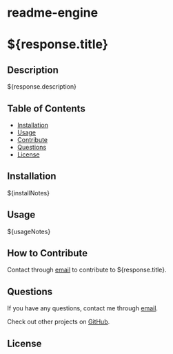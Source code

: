 # readme-engine

# ${response.title}
## Description
${response.description}

## Table of Contents
- [Installation](#installation)
- [Usage](#usage)
- [Contribute](#how-to-contribute)
- [Questions](#questions)
- [License](#license)

## Installation
${installNotes}

## Usage
${usageNotes}

## How to Contribute
Contact through [email](mailto:${response.email}) to contribute to ${response.title}.

## Questions
If you have any questions, contact me through [email](mailto:${response.email}).

Check out other projects on [GitHub](http://www.github.com/${response.gitHubUser}).

## License
